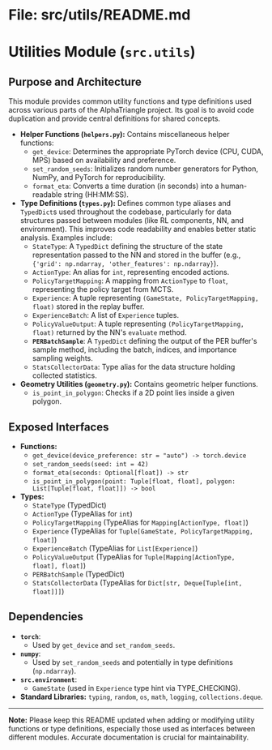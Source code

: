 # File: src/utils/README.md
# Utilities Module (`src.utils`)

## Purpose and Architecture

This module provides common utility functions and type definitions used across various parts of the AlphaTriangle project. Its goal is to avoid code duplication and provide central definitions for shared concepts.

-   **Helper Functions (`helpers.py`):** Contains miscellaneous helper functions:
    -   `get_device`: Determines the appropriate PyTorch device (CPU, CUDA, MPS) based on availability and preference.
    -   `set_random_seeds`: Initializes random number generators for Python, NumPy, and PyTorch for reproducibility.
    -   `format_eta`: Converts a time duration (in seconds) into a human-readable string (HH:MM:SS).
-   **Type Definitions (`types.py`):** Defines common type aliases and `TypedDict`s used throughout the codebase, particularly for data structures passed between modules (like RL components, NN, and environment). This improves code readability and enables better static analysis. Examples include:
    -   `StateType`: A `TypedDict` defining the structure of the state representation passed to the NN and stored in the buffer (e.g., `{'grid': np.ndarray, 'other_features': np.ndarray}`).
    -   `ActionType`: An alias for `int`, representing encoded actions.
    -   `PolicyTargetMapping`: A mapping from `ActionType` to `float`, representing the policy target from MCTS.
    -   `Experience`: A tuple representing `(GameState, PolicyTargetMapping, float)` stored in the replay buffer.
    -   `ExperienceBatch`: A list of `Experience` tuples.
    -   `PolicyValueOutput`: A tuple representing `(PolicyTargetMapping, float)` returned by the NN's `evaluate` method.
    -   **`PERBatchSample`**: A `TypedDict` defining the output of the PER buffer's sample method, including the batch, indices, and importance sampling weights.
    -   `StatsCollectorData`: Type alias for the data structure holding collected statistics.
-   **Geometry Utilities (`geometry.py`):** Contains geometric helper functions.
    -   `is_point_in_polygon`: Checks if a 2D point lies inside a given polygon.

## Exposed Interfaces

-   **Functions:**
    -   `get_device(device_preference: str = "auto") -> torch.device`
    -   `set_random_seeds(seed: int = 42)`
    -   `format_eta(seconds: Optional[float]) -> str`
    -   `is_point_in_polygon(point: Tuple[float, float], polygon: List[Tuple[float, float]]) -> bool`
-   **Types:**
    -   `StateType` (TypedDict)
    -   `ActionType` (TypeAlias for `int`)
    -   `PolicyTargetMapping` (TypeAlias for `Mapping[ActionType, float]`)
    -   `Experience` (TypeAlias for `Tuple[GameState, PolicyTargetMapping, float]`)
    -   `ExperienceBatch` (TypeAlias for `List[Experience]`)
    -   `PolicyValueOutput` (TypeAlias for `Tuple[Mapping[ActionType, float], float]`)
    -   `PERBatchSample` (TypedDict)
    -   `StatsCollectorData` (TypeAlias for `Dict[str, Deque[Tuple[int, float]]]`)

## Dependencies

-   **`torch`**:
    -   Used by `get_device` and `set_random_seeds`.
-   **`numpy`**:
    -   Used by `set_random_seeds` and potentially in type definitions (`np.ndarray`).
-   **`src.environment`**:
    -   `GameState` (used in `Experience` type hint via TYPE_CHECKING).
-   **Standard Libraries:** `typing`, `random`, `os`, `math`, `logging`, `collections.deque`.

---

**Note:** Please keep this README updated when adding or modifying utility functions or type definitions, especially those used as interfaces between different modules. Accurate documentation is crucial for maintainability.